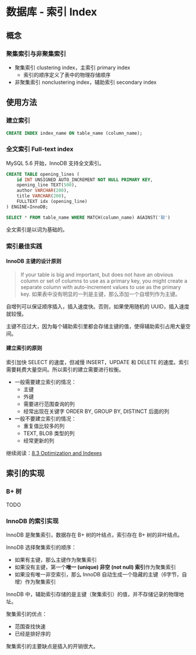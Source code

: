 # 数据库 - 索引 Index

## 概念

### 聚集索引与非聚集索引

+ 聚集索引 clustering index，主索引 primary index
  + 索引的顺序定义了表中的物理存储顺序
+ 非聚集索引 nonclustering index，辅助索引 secondary index

## 使用方法

### 建立索引

```SQL
CREATE INDEX index_name ON table_name (column_name);
```

### 全文索引 Full-text index

MySQL 5.6 开始，InnoDB 支持全文索引。

```SQL
CREATE TABLE opening_lines (
    id INT UNSIGNED AUTO_INCREMENT NOT NULL PRIMARY KEY,
    opening_line TEXT(500),
    author VARCHAR(200),
    title VARCHAR(200),
    FULLTEXT idx (opening_line)
) ENGINE=InnoDB;
```

```SQL
SELECT * FROM table_name WHERE MATCH(column_name) AGAINST('聪')
```

全文索引是以词为基础的。

### 索引最佳实践

#### InnoDB 主键的设计原则

> If your table is big and important, but does not have an obvious column or set of columns to use as a primary key, you might create a separate column with auto-increment values to use as the primary key. 如果表中没有明显的一列是主键，那么添加一个自增列作为主键。

自增列可以保证顺序插入，插入速度快。否则，如果使用随机的 UUID，插入速度就较慢。

主键不应过大，因为每个辅助索引里都会存储主键的值，使得辅助索引占用大量空间。

#### 建立索引的原则

索引加快 SELECT 的速度，但减慢 INSERT，UPDATE 和 DELETE 的速度。索引需要耗费大量空间。所以索引的建立需要进行权衡。

+ 一般需要建立索引的情况：
  + 主键
  + 外键
  + 需要进行范围查询的列
  + 经常出现在关键字 ORDER BY, GROUP BY, DISTINCT 后面的列
+ 一般不要建立索引的情况：
  + 重复值比较多的列
  + TEXT, BLOB 类型的列
  + 经常更新的列

继续阅读：[8.3 Optimization and Indexes](https://dev.mysql.com/doc/refman/5.6/en/optimization-indexes.html)

## 索引的实现

### B+ 树

TODO

### InnoDB 的索引实现

InnoDB 是聚集索引，数据存在 B+ 树的叶结点，索引存在 B+ 树的非叶结点。

InnoDB 选择聚集索引的顺序：

+ 如果有主键，那么主键作为聚集索引
+ 如果没有主键，第一个**唯一 (unique) 非空 (not null) 索引**作为聚集索引
+ 如果没有唯一非空索引，那么 InnoDB 自动生成一个隐藏的主键（6字节，自增）作为聚集索引

InnoDB 中，辅助索引存储的是主键（聚集索引）的值，并不存储记录的物理地址。

聚集索引的优点：

+ 范围查找快速
+ 已经是排好序的

聚集索引的主要缺点是插入的开销很大。
